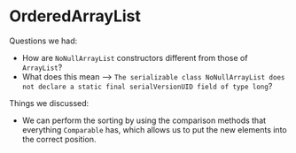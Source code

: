 # OrderedArrayList

Questions we had:
- How are `NoNullArrayList` constructors different from those of `ArrayList`?
- What does this mean --> `The serializable class NoNullArrayList does not declare a static final serialVersionUID field of type long`?

Things we discussed:
- We can perform the sorting by using the comparison methods that everything
`Comparable` has, which allows us to put the new elements into the correct
position.
